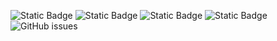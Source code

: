 ![Static Badge](https://img.shields.io/badge/blacklists-61-000000) ![Static Badge](https://img.shields.io/badge/blacklisted-2975221-cc0000) ![Static Badge](https://img.shields.io/badge/whitelisted-2251-00CC00) ![Static Badge](https://img.shields.io/badge/streaming_blacklist-28107-000000) ![GitHub issues](https://img.shields.io/github/issues/fabriziosalmi/blacklists)
